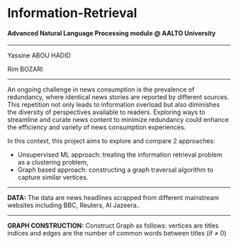 # Information-Retrieval
#### Advanced Natural Language Processing module @ AALTO University
----------------------------------------------

Yassine ABOU HADID

Rim BOZARI

----------------------------------------------
An ongoing challenge in news consumption is the prevalence of redundancy, where identical news stories are reported by different sources. This repetition not only leads to information overload but also diminishes the diversity of perspectives available to readers. Exploring ways to streamline and curate news content to minimize redundancy could enhance the efficiency and variety of news consumption experiences.

In this context, this project aims to explore and compare 2 approaches:
* Unsupervised ML approach: treating the information retrieval problem as a clustering problem,
* Graph based approach: constructing a graph traversal algorithm to capture similar vertices.
----------------------------------------------

**DATA:**
The data are news headlines scrapped from different mainstream websites including BBC, Reuters, Al Jazeera..

----------------------------------------------

**GRAPH CONSTRUCTION:**
Construct Graph as follows: vertices are titles indices and edges are the number of common words between titles (if ≠ 0)
